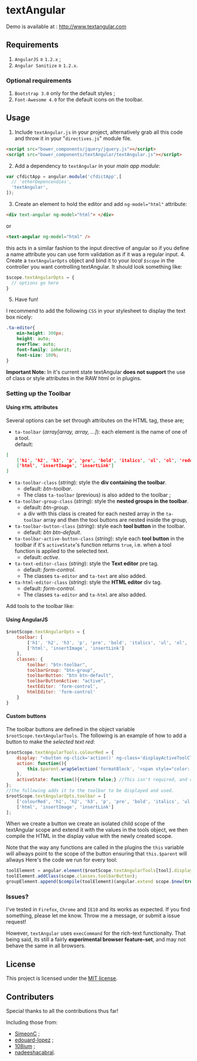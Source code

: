 textAngular
===========

Demo is available at : http://www.textangular.com

## Requirements

1. `AngularJS` ≥ `1.2.x` ;
2. `Angular Sanitize` ≥ `1.2.x`.

### Optional requirements

1. `Bootstrap 3.0` only for the default styles ;
2. `Font-Awesome 4.0` for the default icons on the toolbar.

## Usage

1. Include `textAngular.js` in your project, alternatively grab all this code and throw it in your "`directives.js`" module file.
```html
<script src="bower_components/jquery/jquery.js"></script>
<script src="bower_components/textAngular/textAngular.js"></script>
```
2. Add a dependency to `textAngular` in your _main app module_:
```javascript
var cfdictApp = angular.module('cfdictApp',[
  // 'otherDepencendies',
  'textAngular',
]);
```
3. Create an element to hold the editor and add `ng-model="html"` attribute:
```html
<div text-angular ng-model="html"> </div>
```
or
```html
<text-angular ng-model="html" />
```
this acts in a similar fashion to the input directive of angular so if you define a name attribute you can use form validation as if it was a regular input.
4. Create a `textAngularOpts` object and bind it to your _local `$scope`_ in the controller you want controlling textAngular. It should look something like:
```javascript
$scope.textAngularOpts = {
  // options go here
}
```
5. Have fun!

I recommend to add the following `CSS` in your stylesheet to display the text box nicely:
```css
.ta-editor{
    min-height: 300px;
    height: auto;
    overflow: auto;
    font-family: inherit;
    font-size: 100%;
}
```

**Important Note:** In it's current state textAngular **does not support** the use of class or style attributes in the RAW html or in plugins.


### Setting up the Toolbar

#### Using `HTML` attributes

Several options can be set through attributes on the HTML tag, these are;

* `ta-toolbar` (*array[array, array, …]*): each element is the name of one of a tool.
<br>default:
```json
[
    ['h1', 'h2', 'h3', 'p', 'pre', 'bold', 'italics', 'ul', 'ol', 'redo', 'undo', 'clear'],
    ['html', 'insertImage', 'insertLink']
]
```
* `ta-toolbar-class` (_string_): style the **div containing the toolbar**.
    * default: _btn-toolbar_.
    * The class `ta-toolbar` (previous) is also added to the toolbar ;
* `ta-toolbar-group-class` (_string_): style the **nested groups in the toolbar**.
    * default: _btn-group_.
    * a div with this class is created for each nested array in the `ta-toolbar` array and then the tool buttons are nested inside the group,
* `ta-toolbar-button-class` (_string_): style each **tool button** in the toolbar.
    * default: _btn btn-default_.
* `ta-toolbar-active-button-class` (_string_): style each **tool button** in the toolbar if it's `activeState`'s function returns `true`, i.e. when a tool function is applied to the selected text.
    * default: _active_.
* `ta-text-editor-class` (_string_): style the **Text editor** pre tag.
    * default: _form-control_.
    * The classes `ta-editor` and `ta-text` are also added.
* `ta-html-editor-class` (_string_): style the **HTML editor** div tag.
    * default: _form-control_.
    * The classes `ta-editor` and `ta-html` are also added.

Add tools to the toolbar like:

#### Using AngularJS
```js
$rootScope.textAngularOpts = {
	toolbar: [
		['h1', 'h2', 'h3', 'p', 'pre', 'bold', 'italics', 'ul', 'ol', 'redo', 'undo', 'clear'],
		['html', 'insertImage', 'insertLink']
	],
	classes: {
		toolbar: "btn-toolbar",
		toolbarGroup: "btn-group",
		toolbarButton: "btn btn-default",
		toolbarButtonActive: "active",
		textEditor: 'form-control',
		htmlEditor: 'form-control'
	}
}
```

#### Custom buttons

The toolbar buttons are defined in the object variable `$rootScope.textAngularTools`.
The following is an example of how to add a button to make the *selected text red*:

```js
$rootScope.textAngularTools.colourRed = {
	display: "<button ng-click='action()' ng-class='displayActiveToolClass(active)'><i class='fa fa-square' style='color: red;'></i></button>",
	action: function(){
		this.$parent.wrapSelection('formatBlock', '<span style="color: red">');
	},
	activeState: function(){return false;} //This isn't required, and currently doesn't work reliably except for the html tag that doesn't rely on the cursor position.
};
//the following adds it to the toolbar to be displayed and used.
$rootScope.textAngularOpts.toolbar = [
	['colourRed', 'h1', 'h2', 'h3', 'p', 'pre', 'bold', 'italics', 'ul', 'ol', 'redo', 'undo', 'clear'],
	['html', 'insertImage', 'insertLink']
];
```

When we create a button we create an isolated child scope of the textAngular scope and extend it with the values in the tools object, we then compile the HTML in the display value with the newly created scope.

Note that the way any functions are called in the plugins the `this` variable will allways point to the scope of the button ensuring that `this.$parent` will allways
Here's the code we run for every tool:

```js
toolElement = angular.element($rootScope.textAngularTools[tool].display);
toolElement.addClass(scope.classes.toolbarButton);
groupElement.append($compile(toolElement)(angular.extend scope.$new(true), $rootScope.textAngularTools[tool]));
```

### Issues?

I've tested in `Firefox`, `Chrome` and `IE10` and its works as expected.
If you find something, please let me know.
Throw me a message, or submit a issue request!

However, `textAngular` uses `execCommand` for the rich-text functionalty.
That being said, its still a fairly **experimental browser feature-set**, and may not behave the same in all browsers.

## License
This project is licensed under the [MIT license](http://opensource.org/licenses/MIT).

## Contributers

Special thanks to all the contributions thus far!

Including those from:

* [SimeonC](https://github.com/SimeonC) ;
* [edouard-lopez](https://github.com/edouard-lopez) ;
* [108ium](https://github.com/108ium) ;
* [nadeeshacabral](https://github.com/nadeeshacabral).
